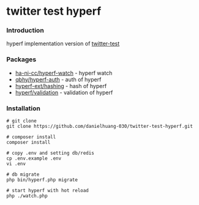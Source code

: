 # twitter test hyperf

### Introduction
hyperf implementation version of [twitter-test](https://github.com/danielhuang-030/twitter-test)

### Packages
- [ha-ni-cc/hyperf-watch](https://github.com/ha-ni-cc/hyperf-watch) - hyperf watch
- [qbhy/hyperf-auth](https://github.com/qbhy/hyperf-auth) - auth of hyperf
- [hyperf-ext/hashing](https://github.com/hyperf-ext/hashing) - hash of hyperf
- [hyperf/validation](https://github.com/hyperf/validation) - validation of hyperf

### Installation

```shell
# git clone
git clone https://github.com/danielhuang-030/twitter-test-hyperf.git

# composer install
composer install

# copy .env and setting db/redis
cp .env.example .env
vi .env

# db migrate
php bin/hyperf.php migrate

# start hyperf with hot reload
php ./watch.php
```
